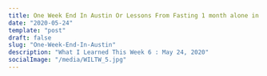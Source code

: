 ```yaml
---
title: One Week End In Austin Or Lessons From Fasting 1 month alone in the US
date: "2020-05-24"
template: "post"
draft: false
slug: "One-Week-End-In-Austin"
description: "What I Learned This Week 6 : May 24, 2020"
socialImage: "/media/WILTW_5.jpg"
---
```

